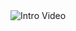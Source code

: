 
<img src='https://github.com/woguan/Legend-Wings/blob/master/Angelica%20Fighti/Gif/Intro.gif' title='Intro Video' width='' alt='Intro Video' />
